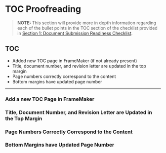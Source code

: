 # TOC Proofreading

> **NOTE:** This section will provide more in depth information regarding each of the bullet points in the TOC section of the checklist provided in [Section 1: Document Submission Readiness Checklist](https://github.com/taddieken95/Accuray_Tech_Comm_Guide/blob/master/Chapter%204:%20Proofreading/Section%201:%20Document%20Submission%20Readiness%20Checklist.md).

## TOC

* Added new TOC page in FrameMaker (if not already present)
* Title, document number, and revision letter are updated in the top margin
* Page numbers correctly correspond to the content
* Bottom margins have updated page number

* **

### Add a new TOC Page in FrameMaker

### Title, Document Number, and Revision Letter are Updated in the Top Margin

### Page Numbers Correctly Correspond to the Content

### Bottom Margins have Updated Page Number
